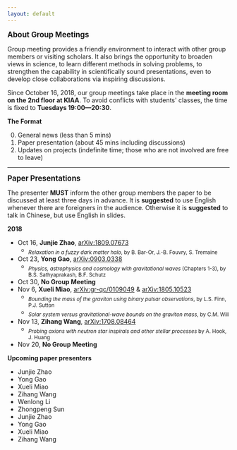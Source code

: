 ```yaml
---
layout: default
---
```



<big>**About Group Meetings**</big>

Group meeting provides a friendly environment to interact with other group
members or visiting scholars.  It also brings the opportunity to broaden views
in science, to learn different methods in solving problems, to strengthen the
capability in scientifically sound presentations, even to develop close
collaborations via inspiring discussions.

Since October 16, 2018, our group meetings take place in the **meeting room on
the 2nd floor at KIAA**. To avoid conflicts with students' classes, the time is
fixed to **Tuesdays 19:00—20:30**.

**The Format**

0. General news (less than 5 mins)
0. Paper presentation (about 45 mins including discussions)
0. Updates on projects (indefinite time; those who are not involved are free to
  leave)

<p></p>

---

<p></p>

<big>**Paper Presentations**</big>


The presenter **MUST** inform the other group members the paper to be discussed
at least three days in advance. It is **suggested** to use English whenever
there are foreigners in the audience. Otherwise it is **suggested** to talk in
Chinese, but use English in slides.

<p></p>

**2018**

- Oct 16, **Junjie Zhao**, [arXiv:1809.07673](https://arxiv.org/abs/1809.07673)
  + <sub>*Relaxation in a fuzzy dark matter halo*, by B. Bar-Or, J.-B.  Fouvry,
    S. Tremaine
- Oct 23, **Yong Gao**, [arXiv:0903.0338](https://arxiv.org/abs/0903.0338)
  + <sub>*Physics, astrophysics and cosmology with gravitational waves*
    (Chapters 1-3), by B.S. Sathyaprakash, B.F. Schutz
- Oct 30, **No Group Meeting**
- Nov 6, **Xueli Miao**,
  [arXiv:gr-qc/0109049](https://arxiv.org/abs/gr-qc/0109049) &
[arXiv:1805.10523](https://arxiv.org/abs/1805.10523)
  + <sub>*Bounding the mass of the graviton using binary pulsar observations*,
    by L.S. Finn, P.J. Sutton
  + <sub>*Solar system versus gravitational-wave bounds on the graviton mass*,
    by C.M. Will
- Nov 13, **Zihang Wang**, [arXiv:1708.08464](https://arxiv.org/abs/1708.08464)
  + <sub>*Probing axions with neutron star inspirals and other stellar processes* by
    A. Hook, J. Huang
- Nov 20, **No Group Meeting**

<p></p>

**Upcoming paper presenters**

- Junjie Zhao
- Yong Gao
- Xueli Miao
- Zihang Wang
- Wenlong Li
- Zhongpeng Sun
- Junjie Zhao
- Yong Gao
- Xueli Miao
- Zihang Wang

<p></p>
